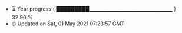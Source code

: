 - ⏳ Year progress { █████████▁▁▁▁▁▁▁▁▁▁▁▁▁▁▁▁▁▁▁▁▁ } 32.96 %
- ⏰ Updated on Sat, 01 May 2021 07:23:57 GMT

